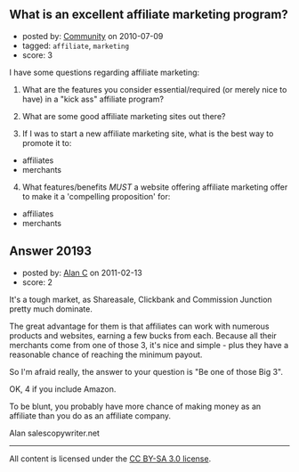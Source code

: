 ## What is an excellent affiliate marketing program?

- posted by: [Community](https://stackexchange.com/users/-1/-1-community) on 2010-07-09
- tagged: `affiliate`, `marketing`
- score: 3

I have some questions regarding affiliate marketing:

1. What are the features you consider essential/required (or merely nice to have) in a "kick ass" affiliate program?

2. What are some good affiliate marketing sites out there?

3. If I was to start a new affiliate marketing site, what is the best way to promote it to:
  - affiliates
  - merchants


4. What features/benefits *MUST* a website offering affiliate marketing offer to make it a 'compelling proposition' for:
  - affiliates
  - merchants


## Answer 20193

- posted by: [Alan C](https://stackexchange.com/users/-1/5400-alan-c) on 2011-02-13
- score: 2

It's a tough market, as Shareasale, Clickbank and Commission Junction pretty much dominate.

The great advantage for them is that affiliates can work with numerous products and websites, earning a few bucks from each. Because all their merchants come from one of those 3, it's nice and simple - plus they have a reasonable chance of reaching the minimum payout.

So I'm afraid really, the answer to your question is "Be one of those Big 3".

OK, 4 if you include Amazon.

To be blunt, you probably have more chance of making money as an affiliate than you do as an affiliate company.



Alan 
salescopywriter.net





---

All content is licensed under the [CC BY-SA 3.0 license](https://creativecommons.org/licenses/by-sa/3.0/).
